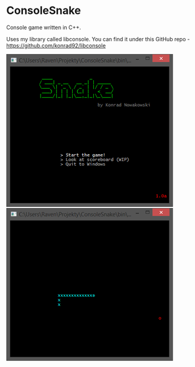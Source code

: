 ConsoleSnake
============

Console game written in C++.

Uses my library called libconsole. You can find it under this GitHub repo - https://github.com/konrad92/libconsole

![Screenshot 0](screenshot0.png)
![Screenshot 1](screenshot1.png)
